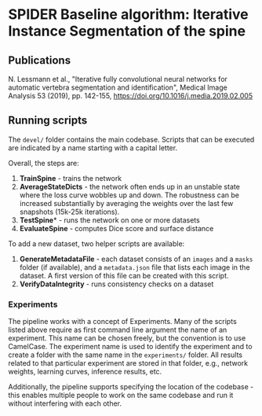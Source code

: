 # SPIDER Baseline algorithm: Iterative Instance Segmentation of the spine

## Publications

N. Lessmann et al.,
"Iterative fully convolutional neural networks for automatic vertebra segmentation and identification",
Medical Image Analysis 53 (2019), pp. 142-155, https://doi.org/10.1016/j.media.2019.02.005

## Running scripts

The `devel/` folder contains the main codebase. Scripts that can be executed are indicated by a name starting with a capital letter.

Overall, the steps are:

1. **TrainSpine** - trains the network
2. **AverageStateDicts** - the network often ends up in an unstable state where the loss curve wobbles up and down. The robustness can be increased substantially by averaging the weights over the last few snapshots (15k-25k iterations).
3. **TestSpine*** - runs the network on one or more datasets
4. **EvaluateSpine** - computes Dice score and surface distance

To add a new dataset, two helper scripts are available:

1. **GenerateMetadataFile** - each dataset consists of an `images` and a `masks` folder (if available), and a `metadata.json` file that lists each image in the dataset. A first version of this file can be created with this script.
2. **VerifyDataIntegrity** - runs consistency checks on a dataset

### Experiments

The pipeline works with a concept of Experiments. Many of the scripts listed above require as first command line argument the name of an experiment. This name can be chosen freely, but the convention is to use CamelCase.  The experiment name is used to identify the experiment and to create a folder with the same name in the `experiments/` folder. All results related to that particular experiment are stored in that folder, e.g., network weights, learning curves, inference results, etc.

Additionally, the pipeline supports specifying the location of the codebase - this enables multiple people to work on the same codebase and run it without interfering with each other. 

